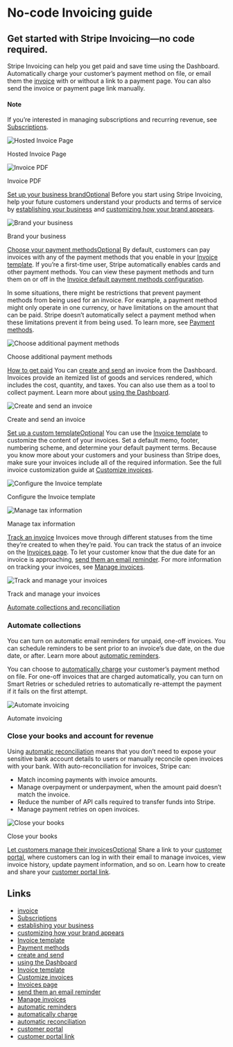 # No-code Invoicing guide

## Get started with Stripe Invoicing—no code required.

Stripe Invoicing can help you get paid and save time using the Dashboard.
Automatically charge your customer’s payment method on file, or email them the
[invoice](https://docs.stripe.com/api/invoices) with or without a link to a
payment page. You can also send the invoice or payment page link manually.

#### Note

If you’re interested in managing subscriptions and recurring revenue, see
[Subscriptions](https://docs.stripe.com/billing).

![Hosted Invoice
Page](https://b.stripecdn.com/docs-statics-srv/assets/hosted-invoice-page-guide.df3cc5a1e4180c338269aacdfa792180.png)

Hosted Invoice Page

![Invoice
PDF](https://b.stripecdn.com/docs-statics-srv/assets/invoice-pdf-guide.d79c407ca08ee4b14dc0519fb3772309.png)

Invoice PDF

[Set up your business
brandOptional](https://docs.stripe.com/invoicing/no-code-guide#establish-business)
Before you start using Stripe Invoicing, help your future customers understand
your products and terms of service by [establishing your
business](https://dashboard.stripe.com/settings/account?support_details) and
[customizing how your brand
appears](https://dashboard.stripe.com/settings/branding).

![Brand your
business](https://b.stripecdn.com/docs-statics-srv/assets/hosted-invoice-page.79b4c18913fe9fb30f47ad8a5f062b6f.png)

Brand your business

[Choose your payment
methodsOptional](https://docs.stripe.com/invoicing/no-code-guide#payment-methods)
By default, customers can pay invoices with any of the payment methods that you
enable in your [Invoice
template](https://dashboard.stripe.com/settings/billing/invoice). If you’re a
first-time user, Stripe automatically enables cards and other payment methods.
You can view these payment methods and turn them on or off in the [Invoice
default payment methods
configuration](https://dashboard.stripe.com/settings/billing/invoice).

In some situations, there might be restrictions that prevent payment methods
from being used for an invoice. For example, a payment method might only operate
in one currency, or have limitations on the amount that can be paid. Stripe
doesn’t automatically select a payment method when these limitations prevent it
from being used. To learn more, see [Payment
methods](https://docs.stripe.com/invoicing/payment-methods#supported).

![Choose additional payment
methods](https://b.stripecdn.com/docs-statics-srv/assets/supported-payment-methods.949a2d41b8da98f93ad94c95c986e75c.png)

Choose additional payment methods

[How to get paid](https://docs.stripe.com/invoicing/no-code-guide#get-paid)
You can [create and send](https://dashboard.stripe.com/invoices/create) an
invoice from the Dashboard. Invoices provide an itemized list of goods and
services rendered, which includes the cost, quantity, and taxes. You can also
use them as a tool to collect payment. Learn more about [using the
Dashboard](https://docs.stripe.com/invoicing/dashboard).

![Create and send an
invoice](https://b.stripecdn.com/docs-statics-srv/assets/create-send-invoices.985a3078348be3c2591f8d5e2d96e21c.png)

Create and send an invoice

[Set up a custom
templateOptional](https://docs.stripe.com/invoicing/no-code-guide#custom-templates)
You can use the [Invoice
template](https://dashboard.stripe.com/account/billing/invoice) to customize
​​the content of your invoices. Set a default memo, footer, numbering scheme,
and determine your default payment terms. Because you know more about your
customers and your business than Stripe does, make sure your invoices include
all of the required information. See the full invoice customization guide at
[Customize invoices](https://docs.stripe.com/invoicing/customize).

![Configure the Invoice
template](https://b.stripecdn.com/docs-statics-srv/assets/invoice-template.d50c4ba2210f06442b6adbb7279fe7a4.png)

Configure the Invoice template

![Manage tax
information](https://b.stripecdn.com/docs-statics-srv/assets/manage-tax-information.3bbd3b8425726dc4ac243bb5bfd707a3.png)

Manage tax information

[Track an
invoice](https://docs.stripe.com/invoicing/no-code-guide#track-invoice)
Invoices move through different statuses from the time they’re created to when
they’re paid. You can track the status of an invoice on the [Invoices
page](https://dashboard.stripe.com/test/invoices). To let your customer know
that the due date for an invoice is approaching, [send them an email
reminder](https://docs.stripe.com/invoicing/send-email). For more information on
tracking your invoices, see [Manage
invoices](https://docs.stripe.com/invoicing/dashboard/manage-invoices).

![Track and manage your
invoices](https://b.stripecdn.com/docs-statics-srv/assets/track-invoices.647ee840cc77e53c4d8537ec43ba9289.png)

Track and manage your invoices

[Automate collections and
reconciliation](https://docs.stripe.com/invoicing/no-code-guide#invoicing-plus)
### Automate collections

You can turn on automatic email reminders for unpaid, one-off invoices. You can
schedule reminders to be sent prior to an invoice’s due date, on the due date,
or after. Learn more about [automatic
reminders](https://docs.stripe.com/invoicing/automatic-collection#automatic-reminders-for-one-off-invoices).

You can choose to [automatically
charge](https://docs.stripe.com/invoicing/automatic-charging) your customer’s
payment method on file. For one-off invoices that are charged automatically, you
can turn on Smart Retries or scheduled retries to automatically re-attempt the
payment if it fails on the first attempt.

![Automate
invoicing](https://b.stripecdn.com/docs-statics-srv/assets/advanced-invoicing-features.70dfe42ac952e7924876201c06e5902d.png)

Automate invoicing

### Close your books and account for revenue

Using [automatic
reconciliation](https://docs.stripe.com/invoicing/automatic-reconciliation)
means that you don’t need to expose your sensitive bank account details to users
or manually reconcile open invoices with your bank. With auto-reconciliation for
invoices, Stripe can:

- Match incoming payments with invoice amounts.
- Manage overpayment or underpayment, when the amount paid doesn’t match the
invoice.
- Reduce the number of API calls required to transfer funds into Stripe.
- Manage payment retries on open invoices.

![Close your
books](https://b.stripecdn.com/docs-statics-srv/assets/invoicing-auto-reconciliation.2d4b2648e4b67e8b2a2c7225a22bec69.png)

Close your books

[Let customers manage their
invoicesOptional](https://docs.stripe.com/invoicing/no-code-guide#customer-portal)
Share a link to your [customer
portal](https://docs.stripe.com/billing/subscriptions/customer-portal), where
customers can log in with their email to manage invoices, view invoice history,
update payment information, and so on. Learn how to create and share your
[customer portal
link](https://docs.stripe.com/customer-management/activate-no-code-customer-portal).

## Links

- [invoice](https://docs.stripe.com/api/invoices)
- [Subscriptions](https://docs.stripe.com/billing)
- [establishing your
business](https://dashboard.stripe.com/settings/account?support_details)
- [customizing how your brand
appears](https://dashboard.stripe.com/settings/branding)
- [Invoice template](https://dashboard.stripe.com/settings/billing/invoice)
- [Payment methods](https://docs.stripe.com/invoicing/payment-methods#supported)
- [create and send](https://dashboard.stripe.com/invoices/create)
- [using the Dashboard](https://docs.stripe.com/invoicing/dashboard)
- [Invoice template](https://dashboard.stripe.com/account/billing/invoice)
- [Customize invoices](https://docs.stripe.com/invoicing/customize)
- [Invoices page](https://dashboard.stripe.com/test/invoices)
- [send them an email reminder](https://docs.stripe.com/invoicing/send-email)
- [Manage invoices](https://docs.stripe.com/invoicing/dashboard/manage-invoices)
- [automatic
reminders](https://docs.stripe.com/invoicing/automatic-collection#automatic-reminders-for-one-off-invoices)
- [automatically charge](https://docs.stripe.com/invoicing/automatic-charging)
- [automatic
reconciliation](https://docs.stripe.com/invoicing/automatic-reconciliation)
- [customer
portal](https://docs.stripe.com/billing/subscriptions/customer-portal)
- [customer portal
link](https://docs.stripe.com/customer-management/activate-no-code-customer-portal)
